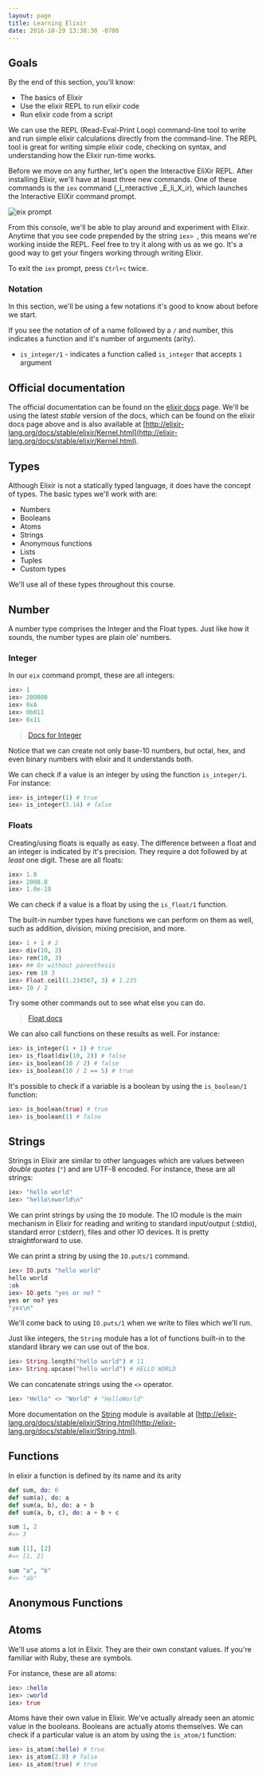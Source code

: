 ```yaml
---
layout: page
title: Learning Elixir
date: 2016-10-29 13:38:30 -0700
---
```


## Goals

By the end of this section, you'll know:

* The basics of Elixir
* Use the elixir REPL to run elixir code
* Run elixir code from a script

We can use the REPL (Read-Eval-Print Loop) command-line tool to write and run simple elixir calculations directly from the command-line. The REPL tool is great for writing simple elixir code, checking on syntax, and understanding how the Elixir run-time works.

Before we move on any further, let's open the Interactive EliXir REPL. After installing Elixir, we'll have at least three new commands. One of these commands is the `iex` command (_I_nteractive _E_li_X_ir), which launches the Interactive EliXir command prompt.

![eix prompt](/assets/learning_elixir/iex-cli.png)

From this console, we'll be able to play around and experiment with Elixir. Anytime that you see code prepended by the string `iex> `, this means we're working inside the REPL. Feel free to try it along with us as we go. It's a good way to get your fingers working through writing Elixir.


To exit the `iex` prompt, press `Ctrl+c` twice.


### Notation

In this section, we'll be using a few notations it's good to know about before we start.

If you see the notation of of a name followed by a `/` and number, this indicates a function and it's number of arguments (arity).

* `is_integer/1` - indicates a function called `is_integer` that accepts `1` argument

## Official documentation

The official documentation can be found on the [elixir docs](http://elixir-lang.org/docs.html) page. We'll be using the latest _stable_ version of the docs, which can be found on the elixir docs page above and is also available at [http://elixir-lang.org/docs/stable/elixir/Kernel.html](http://elixir-lang.org/docs/stable/elixir/Kernel.html).

## Types

Although Elixir is not a statically typed language, it does have the concept of types. The basic types we'll work with are:

* Numbers
* Booleans
* Atoms
* Strings
* Anonymous functions
* Lists
* Tuples
* Custom types

We'll use all of these types throughout this course.



## Number

A number type comprises the Integer and the Float types. Just like how it sounds, the number types are plain ole' numbers.


### Integer

In our `eix` command prompt, these are all integers:

```elixir
iex> 1
iex> 200000
iex> 0xA
iex> 0b011
iex> 0x11
```

> [Docs for Integer](http://elixir-lang.org/docs/stable/elixir/Integer.html)

Notice that we can create not only base-10 numbers, but octal, hex, and even binary numbers with elixir and it understands both.

We can check if a value is an integer by using the function `is_integer/1`. For instance:

```elixir
iex> is_integer(1) # true
iex> is_integer(3.14) # false
```

### Floats

Creating/using floats is equally as easy. The difference between a float and an integer is indicated by it's precision. They require a dot followed by at _least_ one digit. These are all floats:

```elixir
iex> 1.0
iex> 2000.8
iex> 1.0e-10
```

We can check if a value is a float by using the `is_float/1` function.

The built-in number types have functions we can perform on them as well, such as addition, division, mixing precision, and more.

```elixir
iex> 1 + 1 # 2
iex> div(10, 2)
iex> rem(10, 3)
iex> ## Or without parenthesis
iex> rem 10 3
iex> Float.ceil(1.234567, 3) # 1.235
iex> 10 / 2
```

Try some other commands out to see what else you can do.

> [Float docs](http://elixir-lang.org/docs/stable/elixir/Float.html)

We can also call functions on these results as well. For instance:

```elixir
iex> is_integer(1 + 1) # true
iex> is_float(div(10, 2)) # false
iex> is_boolean(10 / 2) # false
iex> is_boolean(10 / 2 == 5) # true
```
It's possible to check if a variable is a boolean by using the `is_boolean/1` function:

```elixir
iex> is_boolean(true) # true
iex> is_boolean(1) # false
```

## Strings

Strings in Elixir are similar to other languages which are values between _double quotes_ (`"`) and are UTF-8 encoded. For instance, these are all strings:

```elixir
iex> "hello world"
iex> "hello\nworld\n"
```

We can print strings by using the `IO` module. The IO module is the main mechanism in Elixir for reading and writing to standard input/output (:stdio), standard error (:stderr), files and other IO devices. It is pretty straightforward to use.
 
 We can print a string by using the `IO.puts/1` command.
 
```elixir
iex> IO.puts "hello world"
hello world
:ok
iex> IO.gets "yes or no? "
yes or no? yes
"yes\n"
```


We'll come back to using `IO.puts/1` when we write to files which we'll run.

Just like integers, the `String` module has a lot of functions built-in to the standard library we can use out of the box.

```elixir
iex> String.length("hello world") # 11
iex> String.upcase("hello world") # HELLO WORLD
```  

We can concatenate strings using the `<>` operator.

```elixir
iex> "Hello" <> "World" # "HelloWorld"
```

More documentation on the [String](http://elixir-lang.org/docs/stable/elixir/String.html) module is available at [http://elixir-lang.org/docs/stable/elixir/String.html](http://elixir-lang.org/docs/stable/elixir/String.html).


## Functions

In elixir a function is defined by its name and its arity

```elixir
def sum, do: 0
def sum(a), do: a
def sum(a, b), do: a + b
def sum(a, b, c), do: a + b + c

sum 1, 2
#=> 3

sum [1], [2]
#=> [1, 2]

sum "a", "b"
#=> "ab"
```

## Anonymous Functions




## Atoms

We'll use atoms a lot in Elixir. They are their own constant values. If you're familiar with Ruby, these are symbols.

For instance, these are all atoms:

```elixir
iex> :hello
iex> :world
iex> true
```

Atoms have their own value in Elixir. We've actually already seen an atomic value in the booleans. Booleans are actually atoms themselves. We can check if a particular value is an atom by using the `is_atom/1` function:

```elixir
iex> is_atom(:hello) # true
iex> is_atom(2.0) # false
iex> is_atom(true) # true
